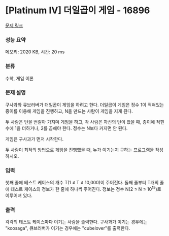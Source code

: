 # [Platinum IV] 더일곱이 게임 - 16896 

[문제 링크](https://www.acmicpc.net/problem/16896) 

### 성능 요약

메모리: 2020 KB, 시간: 20 ms

### 분류

수학, 게임 이론

### 문제 설명

<p>구사과와 큐브러버가 더일곱이 게임을 하려고 한다. 더일곱이 게임은 정수 1이 적혀있는 종이를 이용해 게임을 진행하고, N을 만드는 사람이 게임을 지게 된다.</p>

<p>두 사람은 턴을 번갈아 가지며 게임을 하고, 각 사람은 자신의 턴이 왔을 때, 종이에 적힌 수에 1을 더하거나, 2를 곱해야 한다. 정수는 N보다 커지면 안 된다.</p>

<p>게임은 구사과가 먼저 시작한다.</p>

<p>두 사람이 최적의 방법으로 게임을 진행했을 때, 누가 이기는지 구하는 프로그램을 작성하시오.</p>

### 입력 

 <p>첫째 줄에 테스트 케이스의 개수 T(1 ≤ T ≤ 10,000)이 주어진다. 둘째 줄부터 T개의 줄에 테스트 케이스의 정보가 한 줄에 하나씩 주어진다. 정보는 정수 N(2 ≤ N ≤ 10<sup>15</sup>)로 이루어져 있다.</p>

### 출력 

 <p>각각의 테스트 케이스마다 이기는 사람을 출력한다. 구사과가 이기는 경우에는 "koosaga", 큐브러버가 이기는 경우에는 "cubelover"를 출력한다.</p>

